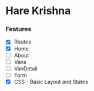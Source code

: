# Hare Krishna

### Features

- [x] Routes
- [x] Home
- [ ] About
- [ ] Vans
- [ ] VanDetail
- [ ] Form
- [x] CSS - Basic Layout and States
